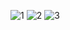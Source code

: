 ![1](https://user-images.githubusercontent.com/92618493/145850979-51577e7b-b194-4a52-925f-5c41a1ea2a94.PNG)
![2](https://user-images.githubusercontent.com/92618493/145851161-e88bb96c-594f-4571-a6d5-507e8518cad0.PNG)
![3](https://user-images.githubusercontent.com/92618493/145851178-56bbcff0-2725-4489-a409-45f7f79e8e8e.PNG)
